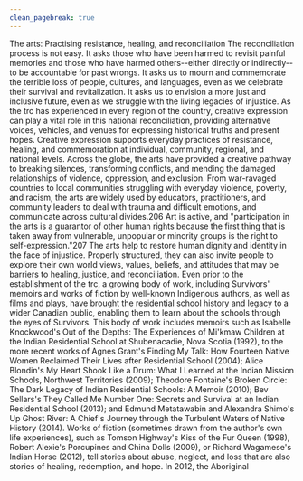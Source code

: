 ```yaml
---
clean_pagebreak: true
---
```


The arts: Practising resistance, healing, and reconciliation
The reconciliation process is not easy. It asks those who have been harmed to revisit painful memories and those who have harmed others--either directly or indirectly--to be accountable for past wrongs. It asks us to mourn and commemorate the terrible loss of people, cultures, and languages, even as we celebrate their survival and revitalization. It asks us to envision a more just and inclusive future, even as we struggle with the living legacies of injustice. As the trc has experienced in every region of the country, creative expression can play a vital role in this national reconciliation, providing alternative voices, vehicles, and venues for expressing historical truths and present hopes. Creative expression supports everyday practices of resistance, healing, and commemoration at individual, community, regional, and national levels.
Across the globe, the arts have provided a creative pathway to breaking silences, transforming conflicts, and mending the damaged relationships of violence, oppression, and exclusion. From war-ravaged countries to local communities struggling with everyday violence, poverty, and racism, the arts are widely used by educators, practitioners, and community leaders to deal with trauma and difficult emotions, and communicate across cultural divides.206
Art is active, and "participation in the arts is a guarantor of other human rights because the first thing that is taken away from vulnerable, unpopular or minority groups is the right to self-expression."207 The arts help to restore human dignity and identity in the face of injustice. Properly structured, they can also invite people to explore their own world views, values, beliefs, and attitudes that may be barriers to healing, justice, and reconciliation.
Even prior to the establishment of the trc, a growing body of work, including Survivors' memoirs and works of fiction by well-known Indigenous authors, as well as films and plays, have brought the residential school history and legacy to a wider Canadian public, enabling them to learn about the schools through the eyes of Survivors. This body of work includes memoirs such as Isabelle Knockwood's Out of the Depths: The Experiences of Mi'kmaw Children at the Indian Residential School at Shubenacadie, Nova Scotia (1992), to the more recent works of Agnes Grant's Finding My Talk: How Fourteen Native Women Reclaimed Their Lives after Residential School (2004); Alice Blondin's My Heart Shook Like a Drum: What I Learned at the Indian Mission Schools, Northwest Territories (2009); Theodore Fontaine's Broken Circle: The Dark Legacy of Indian Residential Schools: A Memoir (2010); Bev Sellars's They Called Me Number One: Secrets and Survival at an Indian Residential School (2013); and Edmund Metatawabin and Alexandra Shimo's Up Ghost River: A Chief's Journey through the Turbulent Waters of Native History (2014).
Works of fiction (sometimes drawn from the author's own life experiences), such as Tomson Highway's Kiss of the Fur Queen (1998), Robert Alexie's Porcupines and China Dolls (2009), or Richard Wagamese's Indian Horse (2012), tell stories about abuse, neglect, and loss that are also stories of healing, redemption, and hope. In 2012, the Aboriginal
